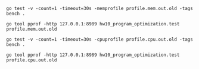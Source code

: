 
`go test -v -count=1 -timeout=30s -memprofile profile.mem.out.old -tags bench .`

`go tool pprof -http 127.0.0.1:8989 hw10_program_optimization.test profile.mem.out.old`

`go test -v -count=1 -timeout=30s -cpuprofile profile.cpu.out.old -tags bench .`

`go tool pprof -http 127.0.0.1:8989 hw10_program_optimization.test profile.cpu.out.old`

